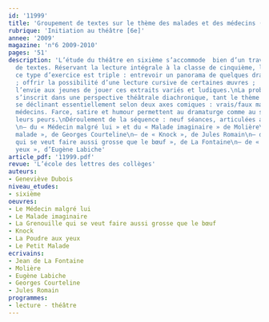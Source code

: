 ```yaml
---
id: '11999'
title: 'Groupement de textes sur le thème des malades et des médecins (séquence)'
rubrique: 'Initiation au théâtre [6e]'
annee: '2009'
magazine: 'n°6 2009-2010'
pages: '51'
description: 'L’étude du théâtre en sixième s’accommode  bien d’un travail de groupement
  de textes. Réservant la lecture intégrale à la classe de cinquième, l’avantage de
  ce type d’exercice est triple : entrevoir un panorama de quelques dramaturges français
  ; offrir la possibilité d’une lecture cursive de certaines œuvres ;  enfin, donner
  l’envie aux jeunes de jouer ces extraits variés et ludiques.\nLa problématique choisie
  s’inscrit dans une perspective théâtrale diachronique, tant le thème est ancien,
  se déclinant essentiellement selon deux axes comiques : vrais/faux malades ; vrais/faux
  médecins. Farce, satire et humour permettent au dramaturge comme au spectateur d’exorciser
  leurs peurs.\nDéroulement de la séquence : neuf séances, articulées autour d’extraits
  \n– du « Médecin malgré lui » et du « Malade imaginaire » de Molière\n– du « Petit
  malade », de Georges Courteline\n– de « Knock », de Jules Romain\n– de « La Grenouille
  qui se veut faire aussi grosse que le bœuf », de La Fontaine\n– de « La Poudre aux
  yeux », d’Eugène Labiche'
article_pdf: '11999.pdf'
revue: 'L’école des lettres des collèges'
auteurs:
- Geneviève Dubois
niveau_etudes:
- sixième
oeuvres:
- Le Médecin malgré lui
- Le Malade imaginaire
- La Grenouille qui se veut faire aussi grosse que le bœuf
- Knock
- La Poudre aux yeux
- Le Petit Malade
ecrivains:
- Jean de La Fontaine
- Molière
- Eugène Labiche
- Georges Courteline
- Jules Romain
programmes:
- lecture - théâtre
---
```

